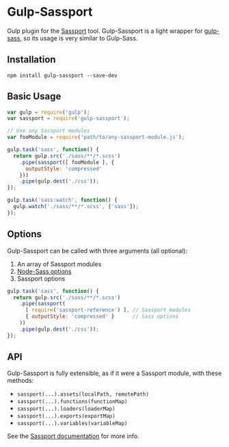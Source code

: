 # Gulp-Sassport

Gulp plugin for the [Sassport](https://github.com/davidkpiano/sassport) tool. Gulp-Sassport is a light wrapper for [gulp-sass](https://github.com/dlmanning/gulp-sass/), so its usage is very similar to Gulp-Sass.

## Installation
`npm install gulp-sassport --save-dev`

## Basic Usage

```js
var gulp = require('gulp');
var sassport = require('gulp-sassport');

// Use any Sassport modules
var fooModule = require('path/to/any-sassport-module.js');

gulp.task('sass', function() {
  return gulp.src('./sass/**/*.scss')
    .pipe(sassport([ fooModule ], {
      outputStyle: 'compressed'
    }))
    .pipe(gulp.dest('./css'));
});

gulp.task('sass:watch', function() {
  gulp.watch('./sass/**/*.scss', ['sass']);
});
```

## Options
Gulp-Sassport can be called with three arguments (all optional):

1. An array of Sassport modules
2. [Node-Sass options](https://github.com/sass/node-sass#options)
3. Sassport options

```js
gulp.task('sass', function() {
  return gulp.src('./sass/**/*.scss')
    .pipe(sassport(
      [ require('sassport-reference') ], // Sassport modules
      { outputStyle: 'compressed' }      // Sass options
    ))
    .pipe(gulp.dest('./css'));
});
```

## API
Gulp-Sassport is fully extensible, as if it were a Sassport module, with these methods:

- `sassport(...).assets(localPath, remotePath)`
- `sassport(...).functions(functionMap)`
- `sassport(...).loaders(loaderMap)`
- `sassport(...).exports(exportMap)`
- `sassport(...).variables(variableMap)`

See the [Sassport documentation](https://github.com/davidkpiano/sassport) for more info.
